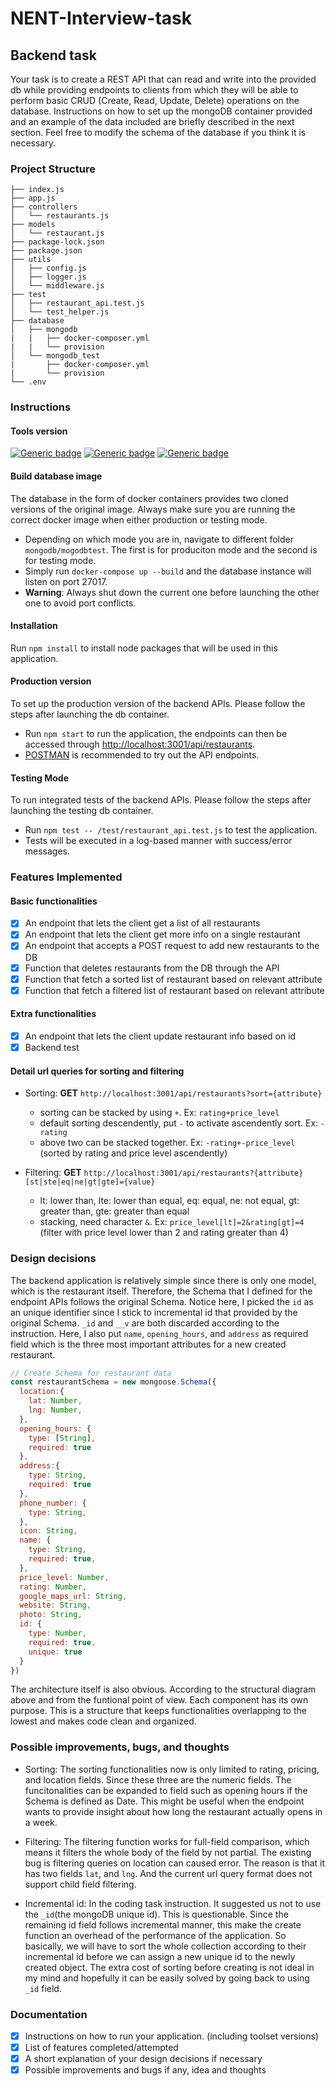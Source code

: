 # NENT-Interview-task

## Backend task 

Your task is to create a REST API that can read and write into the provided db while providing endpoints to clients from which they will be able to perform basic CRUD (Create, Read, Update, Delete) operations on the database. Instructions on how to set up the mongoDB container provided and an example of the data included are briefly described in the next section. Feel free to modify the schema of the database if you think it is necessary.


### Project Structure

```
├── index.js
├── app.js
├── controllers
│   └── restaurants.js
├── models
│   └── restaurant.js
├── package-lock.json
├── package.json
├── utils
│   ├── config.js
│   ├── logger.js
│   └── middleware.js
├── test
│   ├── restaurant_api.test.js 
│   └── test_helper.js
├── database
│   ├── mongodb
|   |   ├── docker-composer.yml
|   |   └── provision
│   └── mongodb_test
|       ├── docker-composer.yml
|       └── provision
└── .env
```


### Instructions

#### Tools version

[![Generic badge](https://img.shields.io/badge/npm-7.5.3-<COLOR>.svg)](https://shields.io/)
[![Generic badge](https://img.shields.io/badge/docker-20.10.2-<COLOR>.svg)](https://shields.io/)
[![Generic badge](https://img.shields.io/badge/dockercompose-1.27.4-<COLOR>.svg)](https://shields.io/)
#### Build database image

The database in the form of docker containers provides two cloned versions of the original image. Always make sure you are running the correct docker image when either production or testing mode.

- Depending on which mode you are in, navigate to different folder `mongodb/mogodbtest`. The first is for produciton mode and the second is for testing mode.
- Simply run `docker-compose up --build` and the database instance will listen on port 27017.
- **Warning**: Always shut down the current one before launching the other one to avoid port conflicts.

#### Installation

Run `npm install` to install node packages that will be used in this application.

#### Production version

To set up the production version of the backend APIs. Please follow the steps after launching the db container.

- Run `npm start` to run the application, the endpoints can then be accessed through [http://localhost:3001/api/restaurants](http://localhost:3001/api/restaurants).
- [POSTMAN](https://www.postman.com/downloads/) is recommended to try out the API endpoints.

#### Testing Mode

To run integrated tests of the backend APIs. Please follow the steps after launching the testing db container.

- Run `npm test -- /test/restaurant_api.test.js` to test the application.
- Tests will be executed in a log-based manner with success/error messages.

### Features Implemented

#### Basic functionalities

- [x] An endpoint that lets the client get a list of all restaurants
- [x] An endpoint that lets the client get more info on a single restaurant
- [x] An endpoint that accepts a POST request to add new restaurants to the DB
- [x] Function that deletes restaurants from the DB through the API
- [x] Function that fetch a sorted list of restaurant based on relevant attribute
- [x] Function that fetch a filtered list of restaurant based on relevant attribute

#### Extra functionalities

- [x] An endpoint that lets the client update restaurant info based on id
- [x] Backend test

#### Detail url queries for sorting and filtering

- Sorting: **GET** `http://localhost:3001/api/restaurants?sort={attribute}`
  - sorting can be stacked by using `+`. Ex: `rating+price_level` 
  - default sorting descendently, put `-` to activate ascendently sort. Ex: `-rating`
  - above two can be stacked together. Ex: `-rating+-price_level` (sorted by rating and price level ascendently)

- Filtering: **GET** `http://localhost:3001/api/restaurants?{attribute}[st|ste|eq|ne|gt|gte]={value}`
  - lt: lower than, lte: lower than equal, eq: equal, ne: not equal, gt: greater than, gte: greater than equal
  - stacking, need character `&`. Ex: `price_level[lt]=2&rating[gt]=4` (filter with price level lower than 2 and rating greater than 4)


### Design decisions

The backend application is relatively simple since there is only one model, which is the restaurant itself. Therefore, the Schema that I defined for the endpoint APIs follows the original Schema. Notice here, I picked the `id` as an unique identifier since I stick to incremental id that provided by the original Schema. `_id` and `__v` are both discarded according to the instruction. 
Here, I also put `name`, `opening_hours`, and `address` as required field which is the three most important attributes for a new created restaurant.

```javascript
// Create Schema for restaurant data
const restaurantSchema = new mongoose.Schema({
  location:{
    lat: Number,
    lng: Number,
  },
  opening_hours: {
    type: [String],
    required: true
  },
  address:{
    type: String,
    required: true
  },
  phone_number: {
    type: String,
  },
  icon: String,
  name: {
    type: String,
    required: true,
  },
  price_level: Number,
  rating: Number,
  google_maps_url: String,
  website: String,
  photo: String,
  id: {
    type: Number,
    required: true,
    unique: true
  }
})
```

The architecture itself is also obvious. According to the structural diagram above and from the funtional point of view. Each component has its own purpose. This is a structure that keeps functionalities overlapping to the lowest and makes code clean and organized.


### Possible improvements, bugs, and thoughts 

- Sorting: The sorting functionalities now is only limited to rating, pricing, and location fields. Since these three are the numeric fields. The funcitonalities can be expanded to field such as opening hours if the Schema is defined as Date. This might be useful when the endpoint wants to provide insight about how long the restaurant actually opens in a week.

- Filtering: The filtering function works for full-field comparison, which means it filters the whole body of the field by not partial. The existing bug is filtering queries on location can caused error. The reason is that it has two fields `lat`, and `lng`. And the current url query format does not support child field filtering.

- Incremental id: In the coding task instruction. It suggested us not to use the `_id`(the mongoDB unique id). This is questionable. Since the remaining id field follows incremental manner, this make the create function an overhead of the performance of the application. So basically, we will have to sort the whole collection according to their incremental id before we can assign a new unique id to the newly created object. The extra cost of sorting before creating is not ideal in my mind and hopefully it can be easily solved by going back to using `_id` field.

### Documentation

- [x] Instructions on how to run your application. (including toolset versions)
- [x] List of features completed/attempted
- [x] A short explanation of your design decisions if necessary
- [x] Possible improvements and bugs if any, idea and thoughts
